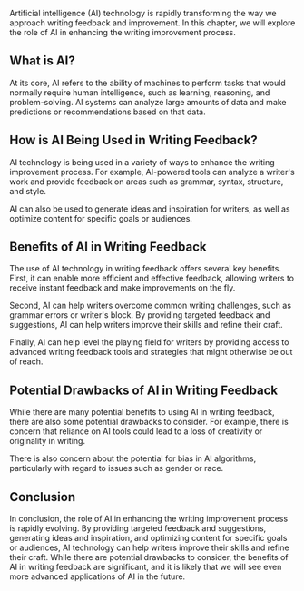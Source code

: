 
Artificial intelligence (AI) technology is rapidly transforming the way we approach writing feedback and improvement. In this chapter, we will explore the role of AI in enhancing the writing improvement process.

What is AI?
-----------

At its core, AI refers to the ability of machines to perform tasks that would normally require human intelligence, such as learning, reasoning, and problem-solving. AI systems can analyze large amounts of data and make predictions or recommendations based on that data.

How is AI Being Used in Writing Feedback?
-----------------------------------------

AI technology is being used in a variety of ways to enhance the writing improvement process. For example, AI-powered tools can analyze a writer's work and provide feedback on areas such as grammar, syntax, structure, and style.

AI can also be used to generate ideas and inspiration for writers, as well as optimize content for specific goals or audiences.

Benefits of AI in Writing Feedback
----------------------------------

The use of AI technology in writing feedback offers several key benefits. First, it can enable more efficient and effective feedback, allowing writers to receive instant feedback and make improvements on the fly.

Second, AI can help writers overcome common writing challenges, such as grammar errors or writer's block. By providing targeted feedback and suggestions, AI can help writers improve their skills and refine their craft.

Finally, AI can help level the playing field for writers by providing access to advanced writing feedback tools and strategies that might otherwise be out of reach.

Potential Drawbacks of AI in Writing Feedback
---------------------------------------------

While there are many potential benefits to using AI in writing feedback, there are also some potential drawbacks to consider. For example, there is concern that reliance on AI tools could lead to a loss of creativity or originality in writing.

There is also concern about the potential for bias in AI algorithms, particularly with regard to issues such as gender or race.

Conclusion
----------

In conclusion, the role of AI in enhancing the writing improvement process is rapidly evolving. By providing targeted feedback and suggestions, generating ideas and inspiration, and optimizing content for specific goals or audiences, AI technology can help writers improve their skills and refine their craft. While there are potential drawbacks to consider, the benefits of AI in writing feedback are significant, and it is likely that we will see even more advanced applications of AI in the future.
